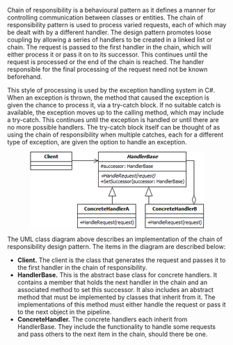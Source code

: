 Chain of responsibility is a behavioural pattern as it defines a manner for controlling communication between classes or entities. The chain of responsibility 
pattern is used to process varied requests, each of which may be dealt with by a different handler. The design pattern promotes loose coupling by allowing a 
series of handlers to be created in a linked list or chain. The request is passed to the first handler in the chain, which will either process it or pass it on 
to its successor. This continues until the request is processed or the end of the chain is reached. The handler responsible for the final processing of the 
request need not be known beforehand.

This style of processing is used by the exception handling system in C#. When an exception is thrown, the method that caused the exception is given the chance to
process it, via a try-catch block. If no suitable catch is available, the exception moves up to the calling method, which may include a try-catch. This continues
until the exception is handled or until there are no more possible handlers. The try-catch block itself can be thought of as using the chain of responsibility 
when multiple catches, each for a different type of exception, are given the option to handle an exception.

<p align="center">
  <img src="./ChainOfResponsibility.png">
</p>

The UML class diagram above describes an implementation of the chain of responsibility design pattern. The items in the diagram are described below:
- **Client.** The client is the class that generates the request and passes it to the first handler in the chain of responsibility.
- **HandlerBase.** This is the abstract base class for concrete handlers. It contains a member that holds the next handler in the chain and an associated method 
to set this successor. It also includes an abstract method that must be implemented by classes that inherit from it. The implementations of this method must either
handle the request or pass it to the next object in the pipeline.
- **ConcreteHandler.** The concrete handlers each inherit from HandlerBase. They include the functionality to handle some requests and pass others to the next item
in the chain, should there be one.